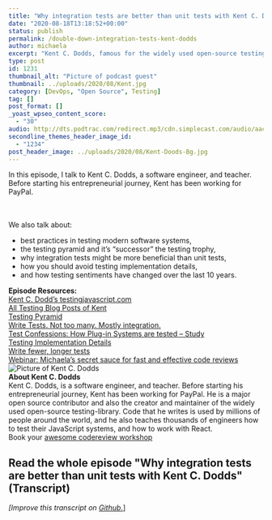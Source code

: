 ```yaml
---
title: "Why integration tests are better than unit tests with Kent C. Dodds"
date: "2020-08-18T13:18:52+00:00"
status: publish
permalink: /double-down-integration-tests-kent-dodds
author: michaela
excerpt: "Kent C. Dodds, famous for the widely used open-source testing-library, tells why integration tests are better than unit tests."
type: post
id: 1231
thumbnail_alt: "Picture of podcast guest"
thumbnail: ../uploads/2020/08/Kent.jpg
category: [DevOps, "Open Source", Testing]
tag: []
post_format: []
_yoast_wpseo_content_score:
  - "30"
audio: http://dts.podtrac.com/redirect.mp3/cdn.simplecast.com/audio/aaca90/aaca909a-e34f-49ae-a86f-f59e4fa807f0/4eafdc01-56ad-4284-bf8f-3bb6a307a936/kent-c-dodds-ready_tc.mp3
secondline_themes_header_image_id:
  - "1234"
post_header_image: ../uploads/2020/08/Kent-Doods-Bg.jpg
---
```

<div class="episode-about">
In this episode, I talk to Kent C. Dodds, a software engineer, and teacher. Before starting his entrepreneurial journey, Kent has been working for PayPal.


<br/> <br/>We also talk about:
<ul>
 <li> best practices in testing modern software systems,</li>
  <li> the testing pyramid and it’s “successor” the testing trophy,</li>
  <li> why integration tests might be more beneficial than unit tests,</li>
  <li> how you should avoid testing implementation details,</li>
  <li> and how testing sentiments have changed over the last 10 years.</li>
</ul>
</div>
<div class=" episode-links">
<b>Episode Resources:</b><br/>
<a href="https://testingjavascript.com/"> Kent C. Dodd’s testingjavascript.com</a><br/>
<a href="https://kentcdodds.com/blog/?q=testing"> All Testing Blog Posts of Kent</a><br/>
<a href="https://martinfowler.com/bliki/TestPyramid.html"> Testing Pyramid</a><br/>
<a href="https://kentcdodds.com/blog/write-tests"> Write Tests. Not too many. Mostly integration.</a><br/>
<a href="https://www.michaelagreiler.com/wp-content/uploads/2020/03/TUD-SERG-2011-010-Test-Confessions.pdf"> Test Confessions: How Plug-in Systems are tested – Study</a><br/>
<a href="https://kentcdodds.com/blog/testing-implementation-details"> Testing Implementation Details</a><br/>
<a href="https://kentcdodds.com/blog/write-fewer-longer-tests"> Write fewer, longer tests</a><br/>
<a href="https://youtu.be/DjIz7dJGHSI"> Webinar: Michaela’s secret sauce for fast and effective code reviews</a><br/>
</div>

<div class="row pt-2 align-items-center">
<div class="col-4 guest-picture">
<img src="../uploads/2020/08/Kent.jpg" alt="Picture of Kent C. Dodds"/>
</div>
<div class="col-8 guest-about">
<b>About Kent C. Dodds</b><br/>
Kent C. Dodds, is a software engineer, and teacher. Before starting his entrepreneurial journey, Kent has been working for PayPal. He is a major open source contributor and also the creator and maintainer of the widely used open-source testing-library.
Code that he writes is used by millions of people around the world, and he also teaches thousands of engineers how to test their JavaScript systems, and how to work with React.
</div>
</div>

<div class="sponsorship">Book your  <a href="https://www.michaelagreiler.com/workshops/">awesome codereview workshop</a></div>

## Read the whole episode "Why integration tests are better than unit tests with Kent C. Dodds" (Transcript)

_\[Improve this transcript on [Github](https://github.com/mgreiler/se-unlocked/tree/master/Transcripts)_[.](https://github.com/mgreiler/se-unlocked/tree/master/Transcripts)\]
